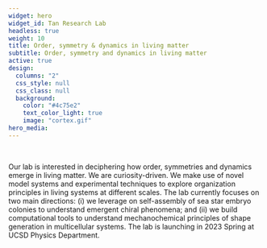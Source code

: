 ```yaml
---
widget: hero
widget_id: Tan Research Lab
headless: true
weight: 10
title: Order, symmetry & dynamics in living matter
subtitle: Order, symmetry and dynamics in living matter
active: true
design:
  columns: "2"
  css_style: null
  css_class: null
  background:
    color: "#4c75e2"
    text_color_light: true
    image: "cortex.gif"
hero_media: 
---
```


<br>

Our lab is interested in deciphering how order, symmetries and dynamics emerge in living matter. We are curiosity-driven. We make use of novel model systems and experimental techniques to explore organization principles in living systems at different scales. The lab currently focuses on two main directions: (i) we leverage on self-assembly of sea star embryo colonies to understand emergent chiral phenomena; and (ii) we build computational tools to understand mechanochemical principles of shape generation in multicellular systems. The lab is launching in 2023 Spring at UCSD Physics Department.
